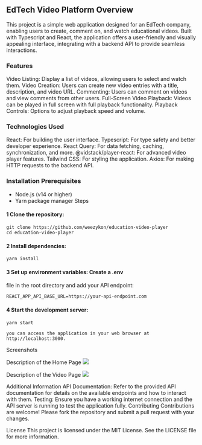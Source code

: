 ## EdTech Video Platform Overview 

This project is a simple web application
designed for an EdTech company, enabling users to create, comment on,
and watch educational videos. Built with Typescript and React, the
application offers a user-friendly and visually appealing interface,
integrating with a backend API to provide seamless interactions.

### Features
Video Listing: Display a list of videos, allowing users to select and watch them.
Video Creation: Users can create new video entries with a title, description, and video URL.
Commenting: Users can comment on videos and view comments from other users.
Full-Screen Video Playback: Videos can be played in full screen with full playback functionality.
Playback Controls: Options to adjust playback speed and volume.

### Technologies Used
React: For building the user interface.
Typescript: For type safety and better developer experience.
React Query: For data fetching, caching, synchronization, and more.
@vidstack/player-react: For advanced video player features.
Tailwind CSS: For styling the application.
Axios: For making HTTP requests to the backend API.


### Installation Prerequisites 
- Node.js (v14 or higher) 
- Yarn package manager Steps 

#### 1 Clone the repository:

``` 
git clone https://github.com/weezykon/education-video-player 
cd education-video-player 
```
#### 2 Install dependencies:
``` 
yarn install 
```

#### 3 Set up environment variables: Create a .env
file in the root directory and add your API endpoint:
```
REACT_APP_API_BASE_URL=https://your-api-endpoint.com 
```

#### 4 Start the development server: 
``` 
yarn start
```

``` yarn start Usage Once the development server is running,
you can access the application in your web browser at
http://localhost:3000.
```


Screenshots

Description of the Home Page
<img src="https://res.cloudinary.com/dqqrgidob/image/upload/v1718372097/sk33dj7fwoq57h0nosqz.png"/>

Description of the Video Page
<img src="https://res.cloudinary.com/dqqrgidob/image/upload/v1718372098/aafy59jhkhn5bs6om0k6.png"/>

Additional Information API Documentation: Refer to the provided API
documentation for details on the available endpoints and how to interact
with them. Testing: Ensure you have a working internet connection and
the API server is running to test the application fully. Contributing
Contributions are welcome! Please fork the repository and submit a pull
request with your changes.

License This project is licensed under the MIT License. See the LICENSE
file for more information.
